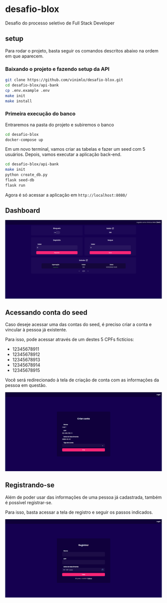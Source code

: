 # desafio-blox
Desafio do processo seletivo de Full Stack Developer

## setup

Para rodar o projeto, basta seguir os comandos descritos abaixo na ordem em que aparecem.

### Baixando o projeto e fazendo setup da API
```bash
git clone https://github.com/vinimlo/desafio-blox.git
cd desafio-blox/api-bank
cp .env.example .env
make init
make install
```

### Primeira execução do banco
Entraremos na pasta do projeto e subiremos o banco
```bash
cd desafio-blox
docker-compose up
```

Em um novo terminal, vamos criar as tabelas e fazer um seed com 5 usuários. Depois, vamos executar a aplicação back-end.
```bash
cd desafio-blox/api-bank
make init
python create_db.py
flask seed-db
flask run
```

Agora é só acessar a aplicação em ```http://localhost:8080/```

## Dashboard

![Captura de tela dashboard](captura_1.png)

## Acessando conta do seed

Caso deseje acessar uma das contas do seed, é preciso criar a conta e vincular à pessoa já existente.

Para isso, pode acessar através de um destes 5 CPFs fictícios:

* 12345678911
* 12345678912
* 12345678913
* 12345678914
* 12345678915

Você será redirecionado à tela de criação de conta com as informações da pessoa em questão.

![Captura de tela criação](captura_2.png)

## Registrando-se

Além de poder usar das informações de uma pessoa já cadastrada, também é possível registrar-se.

Para isso, basta acessar a tela de registro e seguir os passos indicados.


![Captura de tela registro](captura_3.png)